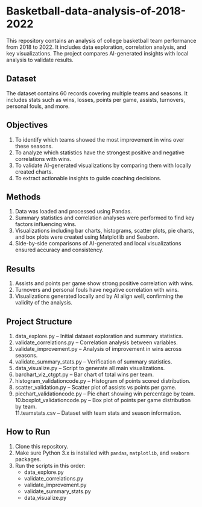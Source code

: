 # Basketball-data-analysis-of-2018-2022

This repository contains an analysis of college basketball team performance from 2018 to 2022. It includes data exploration, correlation analysis, and key visualizations. The project compares AI-generated insights with local analysis to validate results.

## Dataset

The dataset contains 60 records covering multiple teams and seasons. It includes stats such as wins, losses, points per game, assists, turnovers, personal fouls, and more.

## Objectives

1. To identify which teams showed the most improvement in wins over these seasons.  
2. To analyze which statistics have the strongest positive and negative correlations with wins.  
3. To validate AI-generated visualizations by comparing them with locally created charts.  
4. To extract actionable insights to guide coaching decisions.

## Methods

1. Data was loaded and processed using Pandas.  
2. Summary statistics and correlation analyses were performed to find key factors influencing wins.  
3. Visualizations including bar charts, histograms, scatter plots, pie charts, and box plots were created using Matplotlib and Seaborn.  
4. Side-by-side comparisons of AI-generated and local visualizations ensured accuracy and consistency.

## Results

1. Assists and points per game show strong positive correlation with wins.  
2. Turnovers and personal fouls have negative correlation with wins.  
3. Visualizations generated locally and by AI align well, confirming the validity of the analysis.

## Project Structure

1. data_explore.py – Initial dataset exploration and summary statistics.  
2. validate_correlations.py – Correlation analysis between variables.  
3. validate_improvement.py – Analysis of improvement in wins across seasons.  
4. validate_summary_stats.py – Verification of summary statistics.  
5. data_visualize.py – Script to generate all main visualizations.  
6. barchart_viz_ctgpt.py – Bar chart of total wins per team.  
7. histogram_validationcode.py – Histogram of points scored distribution.  
8. scatter_validation.py – Scatter plot of assists vs points per game.  
9. piechart_validationcode.py – Pie chart showing win percentage by team.  
10.boxplot_validationcode.py – Box plot of points per game distribution by team.  
11.teamstats.csv – Dataset with team stats and season information.

## How to Run

1. Clone this repository.  
2. Make sure Python 3.x is installed with `pandas`, `matplotlib`, and `seaborn` packages.  
3. Run the scripts in this order:  
   - data_explore.py
   - validate_correlations.py  
   - validate_improvement.py  
   - validate_summary_stats.py 
   - data_visualize.py



